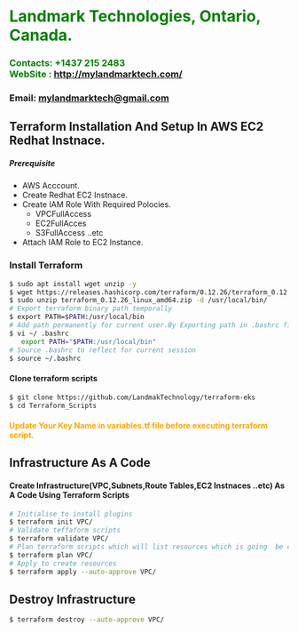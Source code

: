
#  **<span style="color:green">Landmark Technologies, Ontario, Canada.</span>**
### **<span style="color:green">Contacts: +1437 215 2483<br> WebSite : <http://mylandmarktech.com/></span>**
### **Email: mylandmarktech@gmail.com**



## Terraform Installation And Setup In AWS EC2 Redhat Instnace.
##### Prerequisite
+ AWS Acccount.
+ Create Redhat EC2 Instnace.
+ Create IAM Role With Required Polocies.
   + VPCFullAccess
   + EC2FullAcces
   + S3FullAccess  ..etc
+ Attach IAM Role to EC2 Instance.

### Install Terraform

``` sh
$ sudo apt install wget unzip -y
$ wget https://releases.hashicorp.com/terraform/0.12.26/terraform_0.12.26_linux_amd64.zip
$ sudo unzip terraform_0.12.26_linux_amd64.zip -d /usr/local/bin/
# Export terraform binary path temporally
$ export PATH=$PATH:/usr/local/bin
# Add path permanently for current user.By Exporting path in .bashrc file at end of file.
$ vi ~/ .bashrc
   export PATH="$PATH:/usr/local/bin"
# Source .bashrc to reflect for current session
$ source ~/.bashrc   
```
#### Clone terraform scripts
``` sh
$ git clone https://github.com/LandmakTechnology/terraform-eks
$ cd Terraform_Scripts
```
#### <span style="color:orange">Update Your Key Name in variables.tf file before executing terraform script.</span>
## Infrastructure As A Code
#### Create Infrastructure(VPC,Subnets,Route Tables,EC2 Instnaces ..etc) As A Code Using Terraform Scripts
``` sh
# Initialise to install plugins
$ terraform init VPC/
# Validate teffaform scripts
$ terraform validate VPC/
# Plan terraform scripts which will list resources which is going  be created.
$ terraform plan VPC/
# Apply to create resources
$ terraform apply --auto-approve VPC/
```

##  Destroy Infrastructure  
```sh
$ terraform destroy --auto-approve VPC/
```
